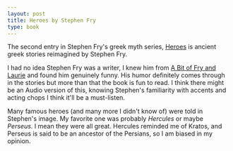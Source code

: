 ```yaml
---
layout: post
title: Heroes by Stephen Fry
type: book
---
```


The second entry in Stephen Fry's greek myth series, [Heroes](https://www.stephenfry.com/store/) is ancient greek stories reimagined by Stephen Fry.

I had no idea Stephen Fry was a writer, I knew him from [A Bit of Fry and Laurie](https://en.wikipedia.org/wiki/A_Bit_of_Fry_%26_Laurie) and found him genuinely funny. His humor definitely comes through in the stories but more than that the book is fun to read. I think there might be an Audio version of this, knowing Stephen's familiarity with accents and acting chops I think it'll be a must-listen.

Many famous heroes (and many more I didn't know of) were told in Stephen's image. My favorite one was probably _Hercules_ or maybe _Perseus_. I mean they were all great. Hercules reminded me of Kratos, and Perseus is said to be an ancestor of the Persians, so I am biased in my opinion.